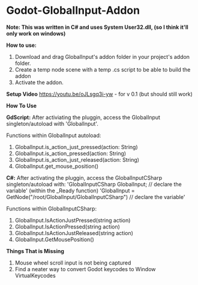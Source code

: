 # Godot-GlobalInput-Addon

**Note: This was written in C# and uses System User32.dll, (so I think it'll only work on windows)**

**How to use:**
1. Download and drag GlobalInput's addon folder in your project's addon folder.
2. Create a temp node scene with a temp .cs script to be able to build the addon
3. Activate the addon.

**Setup Video**
https://youtu.be/oJLsgq3i-yw - for v 0.1 (but should still work)

**How To Use**

**GdScript:**
After activiating the pluggin, access the GlobalInput singleton/autoload with 'GlobalInput'. 

Functions within GlobalInput autoload:
1. GlobalInput.is_action_just_pressed(action: String)
2. GlobalInput.is_action_pressed(action: String)
3. GlobalInput.is_action_just_released(action: String)
4. GlobalInput.get_mouse_position()

**C#:**
After activating the pluggin, access the GlobalInputCSharp singleton/autoload with:
'GlobalInputCSharp GlobalInput; // declare the variable'
(within the _Ready function)
'GlobalInput = GetNode<GlobalInputCSharp>("/root/GlobalInput/GlobalInputCSharp") // declare the variable'

Functions within GlobalInputCSharp:
1. GlobalInput.IsActionJustPressed(string action)
2. GlobalInput.IsActionPressed(string action)
3. GlobalInput.IsActionJustReleased(string action)
4. GlobalInput.GetMousePosition()

**Things That is Missing**
1. Mouse wheel scroll input is not being captured
2. Find a neater way to convert Godot keycodes to Window VirtualKeycodes
